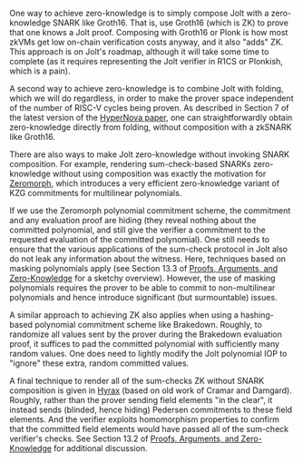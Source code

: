 One way to achieve zero-knowledge is to simply compose Jolt with a zero-knowledge SNARK like Groth16. That is, use Groth16 (which is ZK) to prove that one knows a Jolt proof. Composing with Groth16 or Plonk is how most zkVMs get low on-chain verification costs anyway, and it also "adds" ZK. This approach is on Jolt's roadmap, although it will take some time to complete (as it requires representing the Jolt verifier in R1CS or Plonkish, which is a pain). 

A second way to achieve zero-knowledge is to combine Jolt with folding, which we will do regardless, in order to make the prover space independent of the number of RISC-V cycles being proven. As described in Section 7 of the latest version of the [HyperNova paper](https://eprint.iacr.org/2023/573),
one can straightforwardly obtain zero-knowledge directly from folding, without composition with a zkSNARK like Groth16. 

There are also ways to make Jolt zero-knowledge without invoking SNARK composition. For example, rendering sum-check-based SNARKs zero-knowledge without using composition was exactly the motivation for [Zeromorph](https://eprint.iacr.org/2023/917.pdf), which introduces a very efficient zero-knowledge variant of KZG commitments for multilinear polynomials.

If we use the Zeromorph polynomial commitment scheme, the commitment and any evaluation proof are hiding (they reveal nothing about the committed polynomial, and still give the verifier a commitment to the requested evaluation of the committed polynomial). One still needs to ensure that the various applications of the sum-check protocol in Jolt also do not leak any information about the witness. Here, techniques based on masking polynomials apply (see Section 13.3 of [Proofs, Arguments, and Zero-Knowledge](https://people.cs.georgetown.edu/jthaler/ProofsArgsAndZK.html) for a sketchy overview). However, the use of masking polynomials requires the prover to be able to commit to non-multilinear polynomials and hence introduce significant (but surmountable) issues.

A similar approach to achieving ZK also applies when using a hashing-based polynomial commitment scheme like Brakedown. Roughly, to randomize all values sent by the prover during the Brakedown evaluation proof, it suffices to pad the committed polynomial with sufficiently many random values. One does need to lightly modify the Jolt polynomial IOP to "ignore" these extra, random committed values.

A final technique to render all of the sum-checks ZK without SNARK composition is given in [Hyrax](https://eprint.iacr.org/2017/1132.pdf) (based on old work of Cramar and Damgard). Roughly, rather than the prover sending field elements "in the clear", it instead sends (blinded, hence hiding) Pedersen commitments to these field elements. And the verifier exploits homomorphism properties to confirm that the committed field elements would have passed all of the sum-check verifier's checks. See Section 13.2 of [Proofs, Arguments, and Zero-Knowledge](https://people.cs.georgetown.edu/jthaler/ProofsArgsAndZK.html) for additional discussion.
